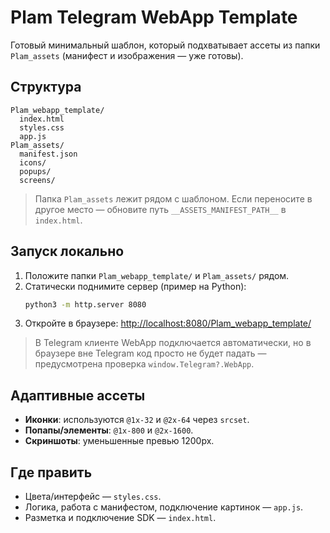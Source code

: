 # Plam Telegram WebApp Template

Готовый минимальный шаблон, который подхватывает ассеты из папки `Plam_assets` (манифест и изображения — уже готовы).

## Структура
```
Plam_webapp_template/
  index.html
  styles.css
  app.js
Plam_assets/
  manifest.json
  icons/
  popups/
  screens/
```
> Папка `Plam_assets` лежит рядом с шаблоном. Если переносите в другое место — обновите путь `__ASSETS_MANIFEST_PATH__` в `index.html`.

## Запуск локально
1. Положите папки `Plam_webapp_template/` и `Plam_assets/` рядом.
2. Статически поднимите сервер (пример на Python):
   ```bash
   python3 -m http.server 8080
   ```
3. Откройте в браузере: <http://localhost:8080/Plam_webapp_template/>

> В Telegram клиенте WebApp подключается автоматически, но в браузере вне Telegram код просто не будет падать — предусмотрена проверка `window.Telegram?.WebApp`.

## Адаптивные ассеты
- **Иконки**: используются `@1x-32` и `@2x-64` через `srcset`.
- **Попапы/элементы**: `@1x-800` и `@2x-1600`.
- **Скриншоты**: уменьшенные превью 1200px.

## Где править
- Цвета/интерфейс — `styles.css`.
- Логика, работа с манифестом, подключение картинок — `app.js`.
- Разметка и подключение SDK — `index.html`.
